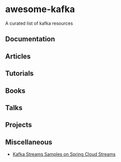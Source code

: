 # awesome-kafka
A curated list of kafka resources

## Documentation

## Articles

## Tutorials

## Books

## Talks

## Projects

## Miscellaneous
 - [Kafka Streams Samples on Spring Cloud Streams](https://github.com/spring-cloud/spring-cloud-stream-samples/tree/master/kafka-streams-samples)
